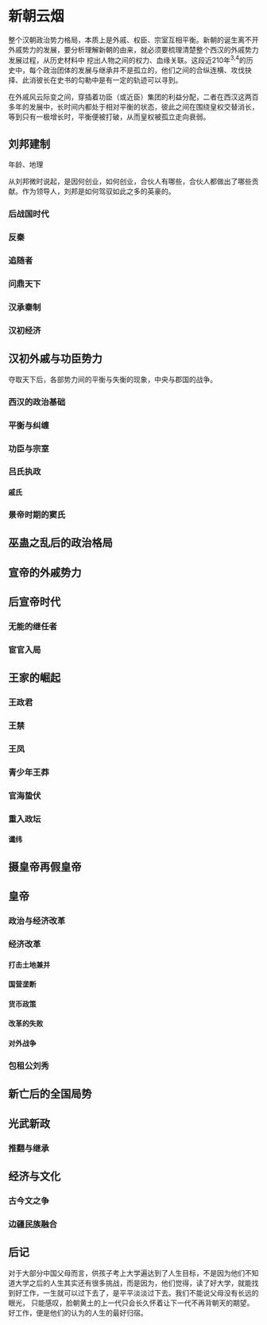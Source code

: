 # 新朝云烟

整个汉朝政治势力格局，本质上是外戚、权臣、宗室互相平衡。新朝的诞生离不开外戚势力的发展，要分析理解新朝的由来，就必须要梳理清楚整个西汉的外戚势力发展过程，从历史材料中
挖出人物之间的权力、血缘关联。这段近210年<sup>3,4</sup>的历史中，每个政治团体的发展与继承并不是孤立的，他们之间的合纵连横、攻伐抉择、此消彼长在史书的勾勒中是有一定的轨迹可以寻到。

在外戚风云际变之间，穿插着功臣（或近臣）集团的利益分配，二者在西汉这两百多年的发展中，长时间内都处于相对平衡的状态，彼此之间在围绕皇权交替消长，等到只有一极增长时，平衡便被打破，从而皇权被孤立走向衰弱。

## 刘邦建制

年龄、地理

从刘邦微时说起，是因何创业，如何创业，合伙人有哪些，合伙人都做出了哪些贡献。作为领导人，刘邦是如何驾驭如此之多的英豪的。

### 后战国时代

### 反秦

### 追随者

### 问鼎天下

### 汉承秦制

### 汉初经济

## 汉初外戚与功臣势力

夺取天下后，各部势力间的平衡与失衡的现象，中央与郡国的战争。

### 西汉的政治基础

### 平衡与纠缠

### 功臣与宗室

### 吕氏执政

#### 戚氏

### 景帝时期的窦氏

## 巫蛊之乱后的政治格局

## 宣帝的外戚势力

## 后宣帝时代

### 无能的继任者

### 宦官入局

## 王家的崛起

### 王政君

### 王禁

### 王凤

### 青少年王莽

### 官海蛰伏

### 重入政坛

#### 谶纬

## 摄皇帝再假皇帝

## 皇帝

### 政治与经济改革

### 经济改革

#### 打击土地兼并 

#### 国营垄断

#### 货币政策

#### 改革的失败

#### 对外战争

### 包租公刘秀

## 新亡后的全国局势

## 光武新政

### 推翻与继承

## 经济与文化

### 古今文之争

### 边疆民族融合

## 后记

对于大部分中国父母而言，供孩子考上大学遍达到了人生目标，不是因为他们不知道大学之后的人生其实还有很多挑战，而是因为，他们觉得，读了好大学，就能找到好工作，一生就可以过下去了，是平平淡淡过下去。我们不能说父母没有长远的眼光，
只能感叹，脸朝黄土的上一代只会长久怀着让下一代不再背朝天的期望。好工作，便是他们的认为的人生的最好归宿。